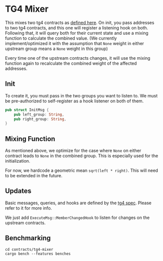 # TG4 Mixer

This mixes two tg4 contracts as [defined here](https://github.com/confio/tgrade-contracts/issues/8).
On init, you pass addresses to two tg4 contracts, and this one will
register a listening hook on both. Following that, it will query both
for their current state and use a mixing function to calculate the combined value.
(We currently implement/optimized it with the assumption that `None` weight in
either upstream group means a `None` weight in this group)

Every time one of the upstream contracts changes, it will use the mixing
function again to recalculate the combined weight of the affected addresses.

## Init

To create it, you must pass in the two groups you want to listen to.
We must be pre-authorized to self-register as a hook listener on both of them.

```rust
pub struct InitMsg {
    pub left_group: String,
    pub right_group: String,
}
```

## Mixing Function

As mentioned above, we optimize for the case where `None` on either
contract leads to `None` in the combined group. This is especially used
for the initialization.

For now, we hardcode a geometric mean `sqrt(left * right)`. This
will need to be extended in the future.

## Updates

Basic messages, queries, and hooks are defined by the
[tg4 spec](../../packages/tg4/README.md). Please refer to it for more info.

We just add `ExecuteMsg::MemberChangedHook` to listen for changes on the
upstream contracts.

## Benchmarking

```
cd contracts/tg4-mixer
cargo bench --features benches
```
